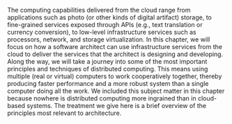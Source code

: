 The computing capabilities delivered from the cloud range from applications such as photo (or other kinds of digital artifact) storage, to fine-grained services exposed through APIs (e.g., text translation or currency conversion), to low-level infrastructure services such as processors, network, and storage virtualization. In this chapter, we will focus on how a software architect can use infrastructure services from the cloud to deliver the services that the architect is designing and developing. Along the way, we will take a journey into some of the most important principles and techniques of distributed computing. This means using multiple (real or virtual) computers to work cooperatively together, thereby producing faster performance and a more robust system than a single computer doing all the work. We included this subject matter in this chapter because nowhere is distributed computing more ingrained than in cloud-based systems. The treatment we give here is a brief overview of the principles most relevant to architecture.